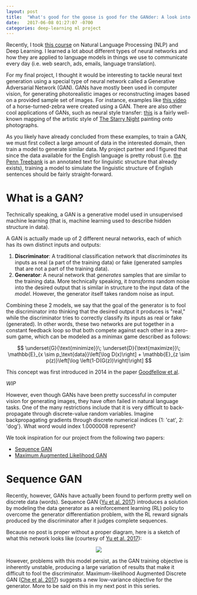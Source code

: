 ```yaml
---
layout: post
title:  "What's good for the goose is good for the GANder: A look into Generative Adversarial Networks for Neural Language Generation"
date:   2017-06-08 01:27:07 -0700
categories: deep-learning ml project
---
```


<script src="https://cdnjs.cloudflare.com/ajax/libs/mathjax/2.7.0/MathJax.js?config=TeX-AMS-MML_HTMLorMML" type="text/javascript"></script>

Recently, I took [this course](https://cs224n.stanford.edu) on Natural Language Processing (NLP) and Deep Learning. I learned a lot about different types of neural networks and how they are applied to language models in things we use to communicate every day (i.e. web search, ads, emails, language translation). 

For my final project, I thought it would be interesting to tackle neural text generation using a special type of neural network called a Generative Adversarial Network (GAN). GANs have mostly been used in computer vision, for generating photorealistic images or reconstructing images based on a provided sample set of images. For instance, examples like [this video](https://twitter.com/goodfellow_ian/status/851124988903997440?lang=en) of a horse-turned-zebra were created using a GAN. There are also other cool applications of GANs, such as neural style transfer: [this](https://github.com/jcjohnson/neural-style) is a fairly well-known mapping of the artistic style of [The Starry Night](https://en.wikipedia.org/wiki/The_Starry_Night) painting onto photographs. 

As you likely have already concluded from these examples, to train a GAN, we must first collect a large amount of data in the interested domain, then train a model to generate similar data. My project partner and I figured that since the data available for the English language is pretty robust (i.e. [the Penn Treebank](https://web.archive.org/web/19970614160127/http://www.cis.upenn.edu:80/~treebank/) is an annotated text for linguistic structure that already exists), training a model to simulate the linguistic structure of English sentences should be fairly straight-forward.

# What is a GAN?

Technically speaking, a GAN is a generative model used in unsupervised machine learning (that is, machine learning used to describe hidden structure in data). 

A GAN is actually made up of 2 different neural networks, each of which has its own distinct inputs and outputs:
1. **Discriminator**: A traditional classification network that *discriminates* its inputs as real (a part of the training data) or fake (generated samples that are not a part of the training data).
2. **Generator**: A neural network that *generates* samples that are similar to the training data. More technically speaking, it *transforms* random noise into the desired output that is similar in structure to the input data of the *model*. However, the generator itself takes random noise as input. 

Combining these 2 models, we say that the goal of the generator is to fool the discriminator into thinking that the desired output it produces is "real," while the discriminator tries to correctly classify its inputs as real or fake (generated). In other words, these two networks are put together in a constant feedback loop so that both compete against each other in a zero-sum game, which can be modeled as a minimax game described as follows:  

$$
\underset{G}{\text{minimize}}\; \underset{D}{\text{maximize}}\; \mathbb{E}_{x \sim p_\text{data}}\left[\log D(x)\right] + \mathbb{E}_{z \sim p(z)}\left[\log \left(1-D(G(z))\right)\right]
$$

This concept was first introduced in 2014 in the paper [Goodfellow et al](https://arxiv.org/abs/1406.2661).


*WIP*


However, even though GANs have been pretty successful in computer vision for generating images, they have often failed in natural language tasks. One of the many restrictions include that it is very difficult to back-propagate through discrete-value random variables. Imagine backpropagating gradients through discrete numerical indices {1: 'cat', 2: 'dog'}. What word would index 1.0000008 represent?


We took inspiration for our project from the following two papers:
  * [Sequence GAN](https://arxiv.org/abs/1609.05473)
  * [Maximum Augmented Likelihood GAN](https://arxiv.org/abs/1702.07983)

# Sequence GAN

Recently, however, GANs have actually been found to perform pretty well on discrete data (words). Sequence GAN ([Yu et al. 2017][seq-gan]) introduces a solution by modeling the data generator as a reinforcement learning (RL) policy to overcome the generator differentiation problem, with the RL reward signals produced by the discriminator after it judges complete sequences.

Because no post is proper without a proper diagram, here is a sketch of what this network looks like (courtesy of [Yu et al. 2017][seq-gan]): 

<div style="text-align: center"><img src="https://raw.githubusercontent.com/LantaoYu/SeqGAN/master/figures/seqgan.png"></div>

However, problems with this model persist, as the GAN training objective is inherently unstable, producing a large variation of results that make it difficult to fool the discriminator. Maximum-likelihood Augmented Discrete GAN ([Che et al. 2017][mali-gan]) suggests a new low-variance objective for the generator. More to be said on this in my next post in this series.

<!---# Maximum Likelihood Augmented Discrete GAN

However, problems with this model persist, as the GAN training objective is inherently unstable, producing a large variation of results that make it difficult to fool the discriminator. Maximum-Likelihood Augmented Discrete GAN (Che at al. 2017) suggests a new low-variance objective for the generator, using a normalized reward signal from the discriminator that corresponds to log-likelihood. Our project explores both proposed implementations: we produce experimental results on both synthetic and real-world discrete datasets to explore the effectiveness of GAN over strong baselines.

# Final Thoughts?

Overall, despite the initially-steep learning curve, I really enjoyed working on this project. It was pretty cool that I got to work on cutting-edge research (and implement papers less than a week after they had been published no less!). 10/10 would definitely do again.-->

[seq-gan]: https://arxiv.org/abs/1609.05473
[mali-gan]: https://arxiv.org/abs/1702.07983
